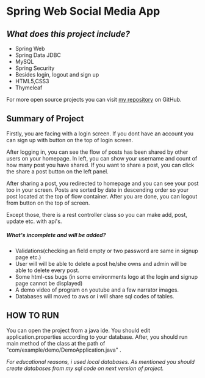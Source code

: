 # Spring Web Social Media App 
## _What does this project include?_



- Spring Web
- Spring Data JDBC
-  MySQL
-  Spring Security
- Besides login, logout and sign up 
- HTML5,CSS3
-  Thymeleaf

For more open source projects you can visit [my repository][dill] on GitHub.

## Summary of Project

Firstly, you are facing with a login screen. If you dont have an account you can sign up with button on the top of login screen. 

After logging in, you can see the flow of posts has been shared by other users on your homepage. In left, you can show your username and count of how many post you have shared. If you want to share a post, you can click the share a post button on the left panel.

After sharing a post, you redirected to homepage and you can see your post too in your screen. Posts are sorted by date in descending order so your post located at the top of flow container. After you are done, you can logout from button on the top of screen.

Except those, there is a rest controller class so you can make add, post, update etc. with api's. 

##### What's incomplete and will be added?
- Validations(checking an field empty or two password are same in signup page etc.)
- User will will be able to delete a post he/she owns and admin will be able to delete every post.
- Some html-css bugs (in some environments logo at the login and signup page cannot be displayed)
- A demo video of program on youtube and a few narrator images.
- Databases  will moved to aws or i will share sql codes of tables.


## HOW TO RUN

You can open the project from a java ide. You should edit application.properties according to your database.
After, you should run main method of the class at the path of "com/example/demo/DemoApplication.java" .

_For educational reasons, i used local databases. As mentioned you should create databases from my sql code on next version of project._
 





   [dill]: <https://github.com/berkayozdemir?tab=repositories>
  

